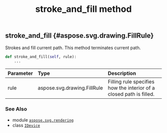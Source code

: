 ﻿---
title: stroke_and_fill method
second_title: Aspose.SVG for Python via .NET API References
description: 
type: docs
weight: 210
url: /python-net/aspose.svg.rendering/idevice/stroke_and_fill/
is_root: false
---

## stroke_and_fill {#aspose.svg.drawing.FillRule}

Strokes and fill current path.
This method terminates current path.



```python
def stroke_and_fill(self, rule):
    ...
```


| Parameter | Type | Description |
| :- | :- | :- |
| rule | aspose.svg.drawing.FillRule | Filling rule specifies how the interior of a closed path is filled. |



### See Also
* module [`aspose.svg.rendering`](../../)
* class [`IDevice`](/svg/python-net/aspose.svg.rendering/idevice)
